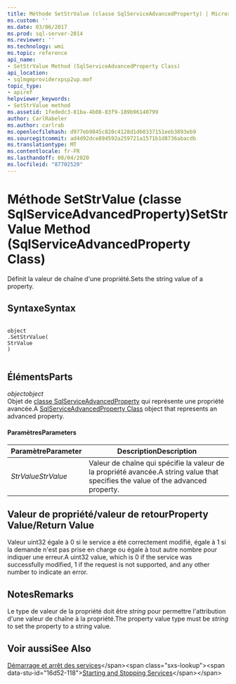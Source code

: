 ```yaml
---
title: Méthode SetStrValue (classe SqlServiceAdvancedProperty) | Microsoft Docs
ms.custom: ''
ms.date: 03/06/2017
ms.prod: sql-server-2014
ms.reviewer: ''
ms.technology: wmi
ms.topic: reference
api_name:
- SetStrValue Method (SqlServiceAdvancedProperty Class)
api_location:
- sqlmgmproviderxpsp2up.mof
topic_type:
- apiref
helpviewer_keywords:
- SetStrValue method
ms.assetid: 1fededc3-81ba-4b08-83f9-189b96140799
author: CarlRabeler
ms.author: carlrab
ms.openlocfilehash: d977eb9845c820c4128d1d60337151eeb3893eb9
ms.sourcegitcommit: ad4d92dce894592a259721a1571b1d8736abacdb
ms.translationtype: MT
ms.contentlocale: fr-FR
ms.lasthandoff: 08/04/2020
ms.locfileid: "87702520"
---
```

# <a name="setstrvalue-method-sqlserviceadvancedproperty-class"></a><span data-ttu-id="16d52-102">Méthode SetStrValue (classe SqlServiceAdvancedProperty)</span><span class="sxs-lookup"><span data-stu-id="16d52-102">SetStrValue Method (SqlServiceAdvancedProperty Class)</span></span>
  <span data-ttu-id="16d52-103">Définit la valeur de chaîne d'une propriété.</span><span class="sxs-lookup"><span data-stu-id="16d52-103">Sets the string value of a property.</span></span>  
  
## <a name="syntax"></a><span data-ttu-id="16d52-104">Syntaxe</span><span class="sxs-lookup"><span data-stu-id="16d52-104">Syntax</span></span>  
  
```  
  
object  
.SetStrValue(  
StrValue  
)  
  
```  
  
## <a name="parts"></a><span data-ttu-id="16d52-105">Éléments</span><span class="sxs-lookup"><span data-stu-id="16d52-105">Parts</span></span>  
 <span data-ttu-id="16d52-106">*object*</span><span class="sxs-lookup"><span data-stu-id="16d52-106">*object*</span></span>  
 <span data-ttu-id="16d52-107">Objet de [classe SqlServiceAdvancedProperty](sqlserviceadvancedproperty-class.md) qui représente une propriété avancée.</span><span class="sxs-lookup"><span data-stu-id="16d52-107">A [SqlServiceAdvancedProperty Class](sqlserviceadvancedproperty-class.md) object that represents an advanced property.</span></span>  
  
#### <a name="parameters"></a><span data-ttu-id="16d52-108">Paramètres</span><span class="sxs-lookup"><span data-stu-id="16d52-108">Parameters</span></span>  
  
|<span data-ttu-id="16d52-109">Paramètre</span><span class="sxs-lookup"><span data-stu-id="16d52-109">Parameter</span></span>|<span data-ttu-id="16d52-110">Description</span><span class="sxs-lookup"><span data-stu-id="16d52-110">Description</span></span>|  
|---------------|-----------------|  
|<span data-ttu-id="16d52-111">*StrValue*</span><span class="sxs-lookup"><span data-stu-id="16d52-111">*StrValue*</span></span>|<span data-ttu-id="16d52-112">Valeur de chaîne qui spécifie la valeur de la propriété avancée.</span><span class="sxs-lookup"><span data-stu-id="16d52-112">A string value that specifies the value of the advanced property.</span></span>|  
  
## <a name="property-valuereturn-value"></a><span data-ttu-id="16d52-113">Valeur de propriété/valeur de retour</span><span class="sxs-lookup"><span data-stu-id="16d52-113">Property Value/Return Value</span></span>  
 <span data-ttu-id="16d52-114">Valeur uint32 égale à 0 si le service a été correctement modifié, égale à 1 si la demande n'est pas prise en charge ou égale à tout autre nombre pour indiquer une erreur.</span><span class="sxs-lookup"><span data-stu-id="16d52-114">A uint32 value, which is 0 if the service was successfully modified, 1 if the request is not supported, and any other number to indicate an error.</span></span>  
  
## <a name="remarks"></a><span data-ttu-id="16d52-115">Notes</span><span class="sxs-lookup"><span data-stu-id="16d52-115">Remarks</span></span>  
 <span data-ttu-id="16d52-116">Le type de valeur de la propriété doit être *string* pour permettre l'attribution d'une valeur de chaîne à la propriété.</span><span class="sxs-lookup"><span data-stu-id="16d52-116">The property value type must be *string* to set the property to a string value.</span></span>  
  
## <a name="see-also"></a><span data-ttu-id="16d52-117">Voir aussi</span><span class="sxs-lookup"><span data-stu-id="16d52-117">See Also</span></span>  
 <span data-ttu-id="16d52-118">[Démarrage et arrêt des services](https://technet.microsoft.com/library/ms174886\(v=sql.105\).aspx)</span><span class="sxs-lookup"><span data-stu-id="16d52-118">[Starting and Stopping Services](https://technet.microsoft.com/library/ms174886\(v=sql.105\).aspx)</span></span>  
  
  

